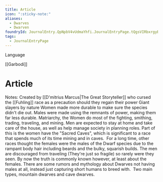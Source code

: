 ```yaml
---
title: Article
icon: ":sticky-note:"
aliases:
  - Dwarves
  - Dwarven
foundryId: JournalEntry.QpNpbV4vUdmaYhfi.JournalEntryPage.tQgsVIRbxrgyBkF6
tags:
  - JournalEntryPage
---
```

Language

[[Garbodi]]
# Article
Notes: Created by [[D'mitrius Marcus|The Great Storyteller]] who cursed the [[Fuhling]] race as a precaution should they regain their power Giant slayers by nature Women made more durable to make sure the species didn't die out. Males were made using the remnants of power, making them far less durable. Matriarchy, the Women do most of the fighting, smithing, trading, traveling, and mining. Men are expected to stay at home and take care of the house, as well as help manage society in planning roles. Part of this is the women have the "Sacred Caves", which is significant to a race that spends much of its time mining and in caves.  For a long time, other races thought the females were the males of the Dwarf species due to the rampant body hair including beards and the bulky, squarish builds. The men are discouraged from traveling (They're just so fragile) so rarely were they seen. By now the truth is commonly known however, at least about the females. There are some rumors and mythology about Dwarves not having males at all, instead just capturing short humans to breed with.  Two main types, mountain dwarves and cave dwarves.